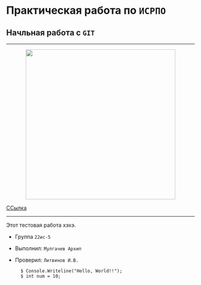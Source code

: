 # Практическая работа по ``ИСРПО``

## Начльная работа с ``GIT``

-----

<p align="center"><img src="https://www.kleo.ru/img/news/533/53380-1100x733.jpeg" width="400"></p> 

<p><a href="https://youtu.be/pF44s06XOJ0?si=2ZeCGlmM1YbcmC3R">ССылка</a></p>

-----

Этот тестовая работа хэхэ.

* Группа ``22ис-5``
* Выполнил: ``Мулгачев Архип``
* Проверил: ``Литвинов И.В.``

        $ Console.Writeline("Hello, World!!");
        $ int num = 10;
